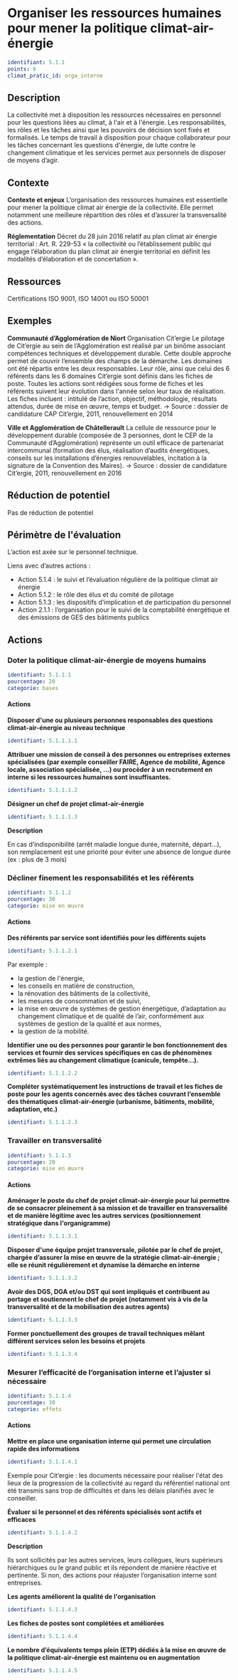 # Organiser les ressources humaines pour mener la politique climat-air-énergie

```yaml
identifiant: 5.1.1
points: 6
climat_pratic_id: orga_interne
```

## Description

La collectivité met à disposition les ressources nécessaires en personnel pour les questions liées au climat, à l'air et à l'énergie. Les responsabilités, les rôles et les tâches ainsi que les pouvoirs de décision sont fixés et formalisés. Le temps de travail à disposition pour chaque collaborateur pour les tâches concernant les questions d'énergie, de lutte contre le changement climatique et les services permet aux personnels de disposer de moyens d’agir.

## Contexte

**Contexte et enjeux** L’organisation des ressources humaines est essentielle pour mener la politique climat air énergie de la collectivité. Elle permet notamment une meilleure répartition des rôles et d’assurer la transversalité des actions.

**Réglementation** Décret du 28 juin 2016 relatif au plan climat air énergie territorial :  Art. R. 229-53 « la collectivité ou l’établissement public qui engage l’élaboration du plan climat air énergie territorial en définit les modalités d’élaboration et de concertation ».

## Ressources

Certifications ISO 9001, ISO 14001 ou ISO 50001

## Exemples

**Communauté d’Agglomération de Niort** Organisation Cit’ergie  Le pilotage de Cit’ergie au sein de l’Agglomération est réalisé par un binôme associant compétences techniques et développement durable. Cette double approche permet de couvrir l’ensemble des champs de la démarche. Les domaines ont été répartis entre les deux responsables. Leur rôle, ainsi que celui des 6 référents dans les 6 domaines Cit’ergie sont définis dans les fiches de poste. Toutes les actions sont rédigées sous forme de fiches et les référents suivent leur évolution dans l'année selon leur taux de réalisation. Les fiches incluent : intitulé de l’action, objectif, méthodologie, résultats attendus, durée de mise en œuvre, temps et budget. → Source : dossier de candidature CAP Cit’ergie, 2011, renouvellement en 2014

**Ville et Agglomération de Châtellerault** La cellule de ressource pour le développement durable (composée de 3 personnes, dont le CEP de la Communauté d’Agglomération) représente un outil efficace de partenariat intercommunal (formation des élus, réalisation d’audits énergétiques, conseils sur les installations d’énergies renouvelables, incitation à la signature de la Convention des Maires). → Source : dossier de candidature Cit’ergie, 2011, renouvellement en 2016

## Réduction de potentiel

Pas de réduction de potentiel

## Périmètre de l'évaluation

L’action est axée sur le personnel technique.

Liens avec d’autres actions :

* Action 5.1.4 : le suivi et l’évaluation régulière de la politique climat air énergie
* Action 5.1.2 : le rôle des élus et du comité de pilotage
* Action 5.1.3 : les dispositifs d’implication et de participation du personnel
* Action 2.1.1 : l’organisation pour le suivi de la comptabilité énergétique et des émissions de GES des bâtiments publics

## Actions

### Doter la politique climat-air-énergie de moyens humains

```yaml
identifiant: 5.1.1.1
pourcentage: 20
categorie: bases
```

#### Actions

**Disposer d'une ou plusieurs personnes responsables des questions climat-air-énergie au niveau technique**

```yaml
identifiant: 5.1.1.1.1
```

**Attribuer une mission de conseil à des personnes ou entreprises externes spécialisées (par exemple conseiller FAIRE, Agence de mobilité, Agence locale, association spécialisée, ...) ou procèder à un recrutement en interne si les ressources humaines sont insuffisantes.**

```yaml
identifiant: 5.1.1.1.2
```

**Désigner un chef de projet climat-air-énergie**

```yaml
identifiant: 5.1.1.1.3
```

**Description**

En cas d’indisponibilité (arrêt maladie longue durée, maternité, départ…), son remplacement est une priorité pour éviter une absence de longue durée (ex : plus de 3 mois)

### Décliner finement les responsabilités et les référents

```yaml
identifiant: 5.1.1.2
pourcentage: 30
categorie: mise en œuvre
```

#### Actions

**Des référents par service sont identifiés pour les différents sujets**

```yaml
identifiant: 5.1.1.2.1
```

Par exemple :

* la gestion de l'énergie,
* les conseils en matière de construction,
* la rénovation des bâtiments de la collectivité,
* les mesures de consommation et de suivi,
* la mise en œuvre de systèmes de gestion énergétique, d’adaptation au changement climatique et de qualité de l’air, conformément aux systèmes de gestion de la qualité et aux normes,
* la gestion de la mobilité.

**Identifier une ou des personnes pour garantir le bon fonctionnement des services et fournir des services spécifiques en cas de phénomènes extrêmes liés au changement climatique (canicule, tempête...).**

```yaml
identifiant: 5.1.1.2.2
```

**Compléter systématiquement les instructions de travail et les fiches de poste pour les agents concernés avec des tâches couvrant l’ensemble des thématiques climat-air-énergie (urbanisme, bâtiments, mobilité, adaptation, etc.)**

```yaml
identifiant: 5.1.1.2.3
```

### Travailler en transversalité

```yaml
identifiant: 5.1.1.3
pourcentage: 20
categorie: mise en œuvre
```

#### Actions

**Aménager le poste du chef de projet climat-air-énergie pour lui permettre de se consacrer pleinement à sa mission et de travailler en transversalité et de manière légitime avec les autres services (positionnement stratégique dans l'organigramme)**

```yaml
identifiant: 5.1.1.3.1
```

**Disposer d'une équipe projet transversale, pilotée par le chef de projet, chargée d’assurer la mise en œuvre de la stratégie climat-air-énergie ; elle se réunit régulièrement et dynamise la démarche en interne**

```yaml
identifiant: 5.1.1.3.2
```

**Avoir des DGS, DGA et/ou DST qui sont impliqués et contribuent au portage et soutiennent le chef de projet (notamment vis à vis de la transversalité et de la mobilisation des autres agents)**

```yaml
identifiant: 5.1.1.3.3
```

**Former ponctuellement des groupes de travail techniques mêlant différent services selon les besoins et projets**

```yaml
identifiant: 5.1.1.3.4
```

### Mesurer l’efficacité de l’organisation interne et l’ajuster si nécessaire

```yaml
identifiant: 5.1.1.4
pourcentage: 30
categorie: effets
```

#### Actions

**Mettre en place une organisation interne qui permet une circulation rapide des informations**

```yaml
identifiant: 5.1.1.4.1
```

Exemple pour Cit’ergie : les documents nécessaire pour réaliser l'état des lieux de la progression de la collectivité au regard du référentiel national ont été transmis sans trop de difficultés et dans les délais planifiés avec le conseiller.

**Évaluer si le personnel et des référents spécialisés sont actifs et efficaces**

```yaml
identifiant: 5.1.1.4.2
```

**Description**

Ils sont sollicités par les autres services, leurs collègues, leurs supérieurs hiérarchiques ou le grand public et ils répondent de manière réactive et pertinente. Si non, des actions pour réajuster l’organisation interne sont entreprises.

**Les agents améliorent la qualité de l'organisation**

```yaml
identifiant: 5.1.1.4.3
```

**Les fiches de postes sont complétées et améliorées**

```yaml
identifiant: 5.1.1.4.4
```

**Le nombre d’équivalents temps plein (ETP) dédiés à la mise en œuvre de la politique climat-air-énergie est maintenu ou en augmentation**

```yaml
identifiant: 5.1.1.4.5
```
